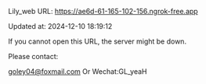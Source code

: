 Lily_web URL: https://ae6d-61-165-102-156.ngrok-free.app

Updated at: 2024-12-10 18:19:12

If you cannot open this URL, the server might be down.

Please contact: 

goley04@foxmail.com Or Wechat:GL_yeaH